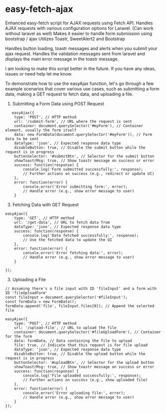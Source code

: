 # easy-fetch-ajax
Enhanced easy-fetch script for AJAX requests using Fetch API. Handles AJAX requests with various configuration options for Laravel. (Can work without laravel as well)
Makes it easier to handle form submission using bootstrap / ajax 
Utilizes Toastr, SweetAlert2 and Bootstrap

Handles button loading, toastr messages and alerts when you submit your ajax request. Handles the validation messages sent from laravel and displays the main error message in the toastr message.


I am looking to make this script better in the future. If you have any ideas, issues or need help let me know.

To demonstrate how to use the easyAjax function, let's go through a few example scenarios that cover various use cases, such as submitting a form data, making a GET request to fetch data, and uploading a file.

1. Submitting a Form Data using POST Request
   
```
   easyAjax({
    type: 'POST', // HTTP method
    url: '/submit-form', // URL where the request is sent
    container: document.querySelector('#myForm'), // Container element, usually the form itself
    data: new FormData(document.querySelector('#myForm')), // Form data to be sent
    dataType: 'json', // Expected response data type
    disableButton: true, // Disable the submit button while the request is in progress
    buttonSelector: '#submitBtn', // Selector for the submit button
    showToastrMsg: true, // Show toastr message on success or error
    success: function(response) {
        console.log('Form submitted successfully:', response);
        // Further actions on success (e.g., redirect or update UI)
    },
    error: function(error) {
        console.error('Error submitting form:', error);
        // Handle error (e.g., show error message to user)
    }
```
3. Fetching Data with GET Request
```
easyAjax({
    type: 'GET', // HTTP method
    url: '/get-data', // URL to fetch data from
    dataType: 'json', // Expected response data type
    success: function(response) {
        console.log('Data fetched successfully:', response);
        // Use the fetched data to update the UI
    },
    error: function(error) {
        console.error('Error fetching data:', error);
        // Handle error (e.g., show error message to user)
    }

});
```
3. Uploading a File
```
// Assuming there's a file input with ID 'fileInput' and a form with ID 'fileUploadForm'
const fileInput = document.querySelector('#fileInput');
const formData = new FormData();
formData.append('file', fileInput.files[0]); // Append the selected file

easyAjax({
    type: 'POST', // HTTP method
    url: '/upload-file', // URL to upload the file
    container: document.querySelector('#fileUploadForm'), // Container for the form
    data: formData, // Data containing the file to upload
    file: true, // Indicate that this request is for file upload
    dataType: 'json', // Expected response data type
    disableButton: true, // Disable the upload button while the request is in progress
    buttonSelector: '#uploadBtn', // Selector for the upload button
    showToastrMsg: true, // Show toastr message on success or error
    success: function(response) {
        console.log('File uploaded successfully:', response);
        // Further actions on success (e.g., show uploaded file)
    },
    error: function(error) {
        console.error('Error uploading file:', error);
        // Handle error (e.g., show error message to user)
    }
});
```
